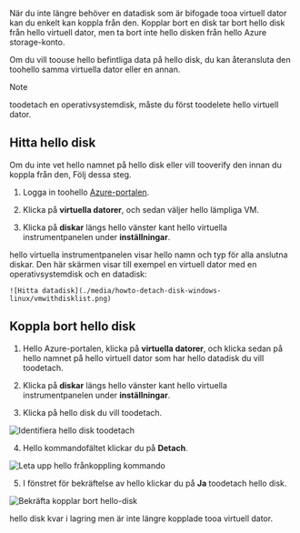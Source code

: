 När du inte längre behöver en datadisk som är bifogade tooa virtuell dator kan du enkelt kan koppla från den. Kopplar bort en disk tar bort hello disk från hello virtuell dator, men ta bort inte hello disken från hello Azure storage-konto.

Om du vill toouse hello befintliga data på hello disk, du kan återansluta den toohello samma virtuella dator eller en annan.  

> [!NOTE]
> toodetach en operativsystemdisk, måste du först toodelete hello virtuell dator.
>

## <a name="find-hello-disk"></a>Hitta hello disk
Om du inte vet hello namnet på hello disk eller vill tooverify den innan du koppla från den, Följ dessa steg.

1. Logga in toohello [Azure-portalen](https://portal.azure.com).

2. Klicka på **virtuella datorer**, och sedan väljer hello lämpliga VM.

3. Klicka på **diskar** längs hello vänster kant hello virtuella instrumentpanelen under **inställningar**.

 hello virtuella instrumentpanelen visar hello namn och typ för alla anslutna diskar. Den här skärmen visar till exempel en virtuell dator med en operativsystemdisk och en datadisk:

    ![Hitta datadisk](./media/howto-detach-disk-windows-linux/vmwithdisklist.png)

## <a name="detach-hello-disk"></a>Koppla bort hello disk
1. Hello Azure-portalen, klicka på **virtuella datorer**, och klicka sedan på hello namnet på hello virtuell dator som har hello datadisk du vill toodetach.

2. Klicka på **diskar** längs hello vänster kant hello virtuella instrumentpanelen under **inställningar**.

3. Klicka på hello disk du vill toodetach.

  ![Identifiera hello disk toodetach](./media/howto-detach-disk-windows-linux/disklist.png)

4. Hello kommandofältet klickar du på **Detach**.

  ![Leta upp hello frånkoppling kommando](./media/howto-detach-disk-windows-linux/diskdetachcommand.png)

5. I fönstret för bekräftelse av hello klickar du på **Ja** toodetach hello disk.

  ![Bekräfta kopplar bort hello-disk](./media/howto-detach-disk-windows-linux/confirmdetach.png)

hello disk kvar i lagring men är inte längre kopplade tooa virtuell dator.
